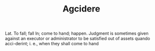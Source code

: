 ---
title: Agcidere
permalink: "/definitions/agcidere.html"
body: Lat. To fall; fall ln; come to hand; happen. Judgment is sometimes given against
  an executor or administrator to be satisfied out of assets quando acci-derint; i.
  e., when they shall come to hand
published_at: '2018-07-07'
layout: post
---